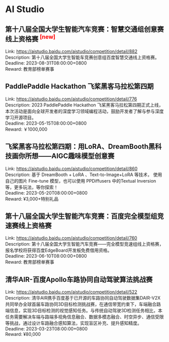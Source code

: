# AI Studio



## 第十八届全国大学生智能汽车竞赛：智慧交通组创意赛线上资格赛 <sup style="color:red">[new]<sup>  

Link: https://aistudio.baidu.com/aistudio/competition/detail/882  
Description: 第十八届全国大学生智能车竞赛创意组百度智慧交通线上资格赛。  
Deadline: 2023-08-31T08:00:00+0800  
Reward: 教育部榜单赛事  


## PaddlePaddle Hackathon 飞桨黑客马拉松第四期

Link: https://aistudio.baidu.com/aistudio/competition/detail/776  
Description: 2023 PaddlePaddle Hackathon 飞桨黑客马拉松第四期正式上线，本次活动是面向全球开发者的深度学习领域编程活动，鼓励开发者了解与参与深度学习开源项目。  
Deadline: 2023-05-15T08:00:00+0800  
Reward: ￥1000,000  


## 飞桨黑客马拉松第四期：用LoRA、DreamBooth黑科技画你所想——AIGC趣味模型创意赛

Link: https://aistudio.baidu.com/aistudio/competition/detail/860  
Description: 基于 DreamBooth + LoRA 、Text-to-Image+LoRA 等技术， 使用自己的图片 Fine-tune 模型，也可以使用 PPDiffusers 中的Textual Inversion 等，更多玩法，等你探索！  
Deadline: 2023-05-20T08:00:00+0800  
Reward: ¥3,000+特别礼品  


## 第十八届全国大学生智能汽车竞赛：百度完全模型组竞速赛线上资格赛

Link: https://aistudio.baidu.com/aistudio/competition/detail/760  
Description: 第十八届全国大学生智能汽车竞赛——完全模型竞速组线上资格赛，报名学校将获得百度EdgeBoard开发板免费借用资格。  
Deadline: 2023-06-10T08:00:00+0800  
Reward: 教育部榜单赛事  


## 清华AIR-百度Apollo车路协同自动驾驶算法挑战赛

Link: https://aistudio.baidu.com/aistudio/competition/detail/522  
Description: 清华AIR携手百度基于已开源的车路协同自动驾驶数据集DAIR-V2X共同举办全球首届车路协同3D目标检测挑战赛，在通信带宽约束下，车端融合路端信息，实现3D目标检测的视觉感知任务。与传统自动驾驶3D检测任务相比，本任务需要解决车端与路端多视角信息融合、数据多模态融合、时空异步、通信受限等挑战，通过设计车路融合感知算法，实现盲区补充、提升感知精度。  
Deadline: 2023-03-23T08:00:00+0800  
Reward: ¥80,000  

